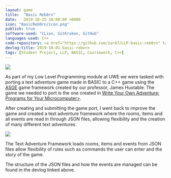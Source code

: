 ```yaml
---
layout: game
title:  "Basic Reb0rn"
date:   2019-10-25 10:00:00 +0000
icon: "BasicReb0rn/icon.png"
publish: true
software-used: "CLion, GitKraken, GitHub"
languages-used: C++
code-repository: <a href="https://github.com/zar67/LLP-basic-reb0rn" target="_blank">GitHub</a>
devlog-title: 2019-10-01-basic-reborn
tags: [Student Project, LLP, BASIC, Coursework, C++]
---
```


<img src="{{ site.baseurl }}/assets/BasicReb0rn/framework-gameplay.png"/>

As part of my Low Level Programming module at UWE we were tasked with porting a text adventure game made in BASIC to a C++ game using the [ASGE](https://github.com/HuxyUK/ASGE) game framework created by our professor, James Huxtable. The game we needed to port is the one created in <a href="https://www.amazon.co.uk/Write-Your-Own-Adventure-Microcomputer/dp/0686878329" target="_blank">Write Your Own Adventure: Programs for Your Microcomputer></a>.

After creating and submitting the game port, I went back to improve the game and created a text adventure framework where the rooms, items and all events are read in through JSON files, allowing flexibility and the creation of many different text adventures.

<centre>
  <img src="{{ site.baseurl }}/assets/BasicReb0rn/framework-main-menu.png"/>
</centre>

The Text Adventure Framework loads rooms, items and events from JSON files allow flexibility of rules such as commands the user can enter and the story of the game. 

The structure of the JSON files and how the events are managed can be found in the devlog linked above.